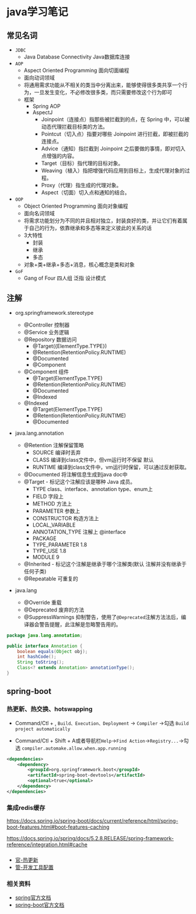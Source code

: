 # java学习笔记

## 常见名词

- `JDBC`
  - Java Database Connectivity Java数据库连接
- `AOP`
  - Aspect Oriented Programming 面向切面编程
  - 面向动词领域
  - 将通用需求功能从不相关的类当中分离出来，能够使得很多类共享一个行为，一旦发生变化，不必修改很多类，而只需要修改这个行为即可
  - 框架
    - Spring AOP
    - AspectJ
      - Joinpoint（连接点）指那些被拦截到的点，在 Spring 中，可以被动态代理拦截目标类的方法。
      - Pointcut（切入点）指要对哪些 Joinpoint 进行拦截，即被拦截的连接点。
      - Advice（通知）指拦截到 Joinpoint 之后要做的事情，即对切入点增强的内容。
      - Target（目标）指代理的目标对象。
      - Weaving（植入）指把增强代码应用到目标上，生成代理对象的过程。
      - Proxy（代理）指生成的代理对象。
      - Aspect（切面）切入点和通知的结合。
- `OOP`
  - Object Oriented Programming 面向对象编程
  - 面向名词领域
  - 将需求功能划分为不同的并且相对独立，封装良好的类，并让它们有着属于自己的行为，依靠继承和多态等来定义彼此的关系的话
  - 3大特性
    - 封装
    - 继承
    - 多态
  - 对象+类+继承+多态+消息，核心概念是类和对象
- `GoF`
  - Gang of Four 四人组 泛指 设计模式


## 注解

- org.springframework.stereotype
  - @Controller 控制器
  - @Service 业务逻辑
  - @Repository  数据访问
    - @Target({ElementType.TYPE})
    - @Retention(RetentionPolicy.RUNTIME)
    - @Documented
    - @Component
  - @Component 组件
    - @Target(ElementType.TYPE)
    - @Retention(RetentionPolicy.RUNTIME)
    - @Documented
    - @Indexed
  - @Indexed
    - @Target(ElementType.TYPE)
    - @Retention(RetentionPolicy.RUNTIME)
    - @Documented

- java.lang.annotation
  - @Retention 注解保留策略
    - SOURCE 编译时丢弃
    - CLASS 编译到class文件中，但vm运行时不保留 默认
    - RUNTIME 编译到class文件中，vm运行时保留，可以通过反射获取。
  - @Documented 将注解信息生成到java doc中
  - @Target - 标记这个注解应该是哪种 Java 成员。
    - TYPE class、interface、annotation type、enum上
    - FIELD 字段上
    - METHOD 方法上
    - PARAMETER 参数上
    - CONSTRUCTOR 构造方法上
    - LOCAL_VARIABLE
    - ANNOTATION_TYPE 注解上 @interface
    - PACKAGE
    - TYPE_PARAMETER 1.8
    - TYPE_USE 1.8
    - MODULE 9
  - @Inherited - 标记这个注解是继承于哪个注解类(默认 注解并没有继承于任何子类)
  - @Repeatable 可重复的
- java.lang
  - @Override 重载
  - @Deprecated 废弃的方法
  - @SuppressWarnings 抑制警告，使用了`@Deprecated`注解方法法后，编译器会警告提醒，此注解是忽略警告用的。


```java
package java.lang.annotation;

public interface Annotation {
    boolean equals(Object obj);
    int hashCode();
    String toString();
    Class<? extends Annotation> annotationType();
}

```

## spring-boot


### 热更新、热交换、hotswapping

- Command/Ctl + , `Build、Execution、Deployment` -> `Compiler` ->勾选 `Build project automatically`

- Command/Ctl + Shift + A或者导航栏`Help`->`Find Action`->`Registry...`->勾选 `compiler.automake.allow.when.app.running`

```xml
<dependencies>
    <dependency>
        <groupId>org.springframework.boot</groupId>
        <artifactId>spring-boot-devtools</artifactId>
        <optional>true</optional>
    </dependency>
</dependencies>
```


### 集成redis缓存

https://docs.spring.io/spring-boot/docs/current/reference/html/spring-boot-features.html#boot-features-caching

https://docs.spring.io/spring/docs/5.2.8.RELEASE/spring-framework-reference/integration.html#cache

###

- [官-热更新](https://docs.spring.io/spring-boot/docs/current-SNAPSHOT/reference/htmlsingle/#howto-hotswapping)
- [管-开发工具配置](https://docs.spring.io/spring-boot/docs/current-SNAPSHOT/reference/htmlsingle/#using-boot-devtools)


### 相关资料

- [spring官方文档](https://docs.spring.io/spring/docs/current/spring-framework-reference/)
- [spring-boot官方文档](https://docs.spring.io/spring-boot/docs/current-SNAPSHOT/reference/htmlsingle/)


